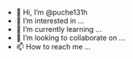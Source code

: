 - 👋 Hi, I’m @puche131h
- 👀 I’m interested in ...
- 🌱 I’m currently learning ...
- 💞️ I’m looking to collaborate on ...
- 📫 How to reach me ...

<!---
puche131h/puche131h is a ✨ special ✨ repository because its `README.md` (this file) appears on your GitHub profile.
You can click the Preview link to take a look at your changes.
--->

